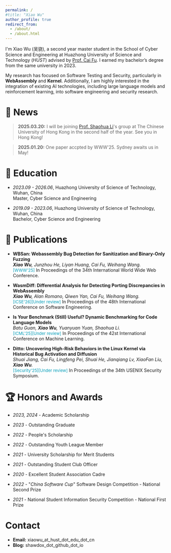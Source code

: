 ```yaml
---
permalink: /
#title: "Xiao Wu"
author_profile: true
redirect_from: 
  - /about/
  - /about.html
---
```

I'm Xiao Wu (吴骁), a second year master student in the School of Cyber Science and Engineering at Huazhong University of Science and Technology (*HUST*) advised by [Prof. Cai Fu](http://faculty.hust.edu.cn/fucai/zh_CN/index.htm). I earned my bachelor’s degree from the same university in 2023.

My research has focused on Software Testing and Security, particularly in **WebAssembly** and **Kernel**. Additionally, I am highly interested in the integration of existing AI technologies, including large language models and reinforcement learning, into software engineering and security research.

# :newspaper: News
> **2025.03.20:** I will be joining [Prof. Shaohua Li](https://shao-hua-li.github.io/)'s group at The Chinese University of Hong Kong in the second half of the year. See you in Hong Kong!

>**2025.01.20:** One paper accpted by WWW'25. Sydney awaits us in May!

# :notebook: Education
- *2023.09 - 2026.06*, Huazhong University of Science of Technology, Wuhan, China
<br>Master, Cyber Science and Engineering

- *2019.09 - 2023.06*, Huazhong University of Science of Technology, Wuhan, China
<br>Bachelor, Cyber Science and Engineering

# :page_with_curl: Publications
- **WBSan: Webassembly Bug Detection for Sanitization and Binary-Only Fuzzing**
<br>***Xiao Wu**, Junzhou He, Liyan Huang, Cai Fu, Weihang Wang.* 
<br><font color="#069eb9" size="2">[WWW'25]</font> In Proceedings of the 34th International World Wide Web Conference.

- **WasmDiff: Differential Analysis for Detecting Porting Discrepancies in WebAssembly**
<br>***Xiao Wu**, Alan Romano, Qiwen Yan, Cai Fu, Weihang Wang.* 
<br><font color="#069eb9" size="2">[ICSE'26][Under review]</font> In Proceedings of the 48th International Conference on Software Engineering.

- **Is Your Benchmark (Still) Useful? Dynamic Benchmarking for Code Language Models**
<br>*Batu Guan, **Xiao Wu**, Yuanyuan Yuan, Shaohua Li.*
<br><font color="#069eb9" size="2">[ICML'25][Under review]</font> In Proceedings of the 42st International Conference on Machine Learning.

- **Ditto: Uncovering High-Risk Behaviors in the Linux Kernel via Historical Bug Activation and Diffusion**
<br>*Shuai Jiang, Cai Fu, Lingfeng Pei, Shuai He, Jianqiang Lv, XiaoFan Liu, **Xiao Wu**.*
<br><font color="#069eb9" size="2">[Security'25][Under review]</font> In Proceedings of the 34th USENIX Security Symposium.

<div style="display:none">
# :bookmark_tabs: Internships
- *2024.10 - now*     Remote Research Assistant, The Chinese University of Hong Kong, advised by [Prof. Shaohua Li](https://shao-hua-li.github.io/)
- *2023.09 - 2024.09* Remote Research Assistant, University of Southern California, advised by [Prof. Weihang Wang](https://weihang-wang.github.io/#)
</div>

# 🏆 Honors and Awards
- *2023, 2024* - Academic Scholarship
- *2023* - Outstanding Graduate
- *2022* - People's Scholarship
- *2022* - Outstanding Youth League Member
- *2021* - University Scholarship for Merit Students
- *2021* - Outstanding Student Club Officer
- *2020* - Excellent Student Association Cadre


- *2022* - "*China Software Cup*" Software Design Competition - National Second Prize
- *2021* - National Student Information Security Competition - National First Prize
# Contact 
- **Email:** xiaowu_at_hust_dot_edu_dot_cn
- **Blog:** shawdox_dot_github_dot_io